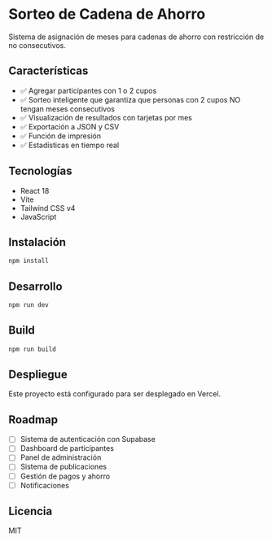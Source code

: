 # Sorteo de Cadena de Ahorro

Sistema de asignación de meses para cadenas de ahorro con restricción de no consecutivos.

## Características

- ✅ Agregar participantes con 1 o 2 cupos
- ✅ Sorteo inteligente que garantiza que personas con 2 cupos NO tengan meses consecutivos
- ✅ Visualización de resultados con tarjetas por mes
- ✅ Exportación a JSON y CSV
- ✅ Función de impresión
- ✅ Estadísticas en tiempo real

## Tecnologías

- React 18
- Vite
- Tailwind CSS v4
- JavaScript

## Instalación

```bash
npm install
```

## Desarrollo

```bash
npm run dev
```

## Build

```bash
npm run build
```

## Despliegue

Este proyecto está configurado para ser desplegado en Vercel.

## Roadmap

- [ ] Sistema de autenticación con Supabase
- [ ] Dashboard de participantes
- [ ] Panel de administración
- [ ] Sistema de publicaciones
- [ ] Gestión de pagos y ahorro
- [ ] Notificaciones

## Licencia

MIT
